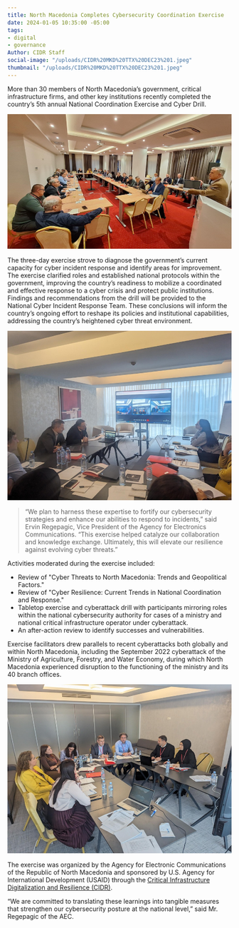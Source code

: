 ```yaml
---
title: North Macedonia Completes Cybersecurity Coordination Exercise
date: 2024-01-05 10:35:00 -05:00
tags:
- digital
- governance
Author: CIDR Staff
social-image: "/uploads/CIDR%20MKD%20TTX%20DEC23%201.jpeg"
thumbnail: "/uploads/CIDR%20MKD%20TTX%20DEC23%201.jpeg"
---
```


More than 30 members of North Macedonia’s government, critical infrastructure firms, and other key institutions recently completed the country’s 5th annual National Coordination Exercise and Cyber Drill.

<!--more-->

![CIDR MKD TTX DEC23 1.jpeg](/uploads/CIDR%20MKD%20TTX%20DEC23%201.jpeg)

The three-day exercise strove to diagnose the government’s current capacity for cyber incident response and identify areas for improvement. The exercise clarified roles and established national protocols within the government, improving the country’s readiness to mobilize a coordinated and effective response to a cyber crisis and protect public institutions. Findings and recommendations from the drill will be provided to the National Cyber Incident Response Team. These conclusions will inform the country’s ongoing effort to reshape its policies and institutional capabilities, addressing the country’s heightened cyber threat environment.

![CIDR MKD TTX DEC23 2.jpeg](/uploads/CIDR%20MKD%20TTX%20DEC23%202.jpeg)

> “We plan to harness these expertise to fortify our cybersecurity strategies and enhance our abilities to respond to incidents,” said Ervin Regepagic, Vice President of the Agency for Electronics Communications. “This exercise helped catalyze our collaboration and knowledge exchange. Ultimately, this will elevate our resilience against evolving cyber threats.”

Activities moderated during the exercise included:

- Review of "Cyber Threats to North Macedonia: Trends and Geopolitical Factors." 
- Review of "Cyber Resilience: Current Trends in National Coordination and Response."
- Tabletop exercise and cyberattack drill with participants mirroring roles within the national cybersecurity authority for cases of a ministry and national critical infrastructure operator under cyberattack.
- An after-action review to identify successes and vulnerabilities. 

Exercise facilitators drew parallels to recent cyberattacks both globally and within North Macedonia, including the September 2022 cyberattack of the Ministry of Agriculture, Forestry, and Water Economy, during which North Macedonia experienced disruption to the functioning of the ministry and its 40 branch offices.

![CIDR MKD TTX DEC23 3.jpeg](/uploads/CIDR%20MKD%20TTX%20DEC23%203.jpeg)

The exercise was organized by the Agency for Electronic Communications of the Republic of North Macedonia and sponsored by U.S. Agency for International Development (USAID) through the [Critical Infrastructure Digitalization and Resilience (CIDR)](https://www.dai.com/our-work/projects/regional-critical-infrastructure-digitalization-and-resilience-cidr).

“We are committed to translating these learnings into tangible measures that strengthen our cybersecurity posture at the national level,” said Mr. Regepagic of the AEC.

